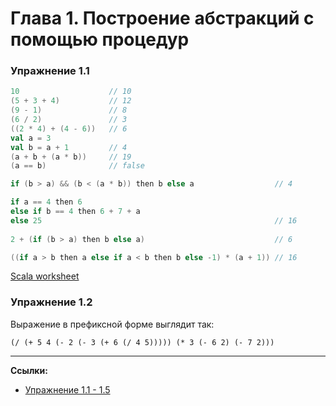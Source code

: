 # Глава 1. Построение абстракций с помощью процедур

### Упражнение 1.1

```scala
10                    // 10
(5 + 3 + 4)           // 12
(9 - 1)               // 8
(6 / 2)               // 3
((2 * 4) + (4 - 6))   // 6
val a = 3
val b = a + 1         // 4
(a + b + (a * b))     // 19
(a == b)              // false

if (b > a) && (b < (a * b)) then b else a                  // 4

if a == 4 then 6
else if b == 4 then 6 + 7 + a
else 25                                                    // 16
 
2 + (if (b > a) then b else a)                             // 6

((if a > b then a else if a < b then b else -1) * (a + 1)) // 16
```

[Scala worksheet](https://gitflic.ru/project/artemkorsakov/scalabook/blob?file=examples%2Fsrc%2Fmain%2Fscala%2Fbooks%2Fsicp%2FExercise1-1.worksheet.sc)

### Упражнение 1.2

Выражение в префиксной форме выглядит так:

```text
(/ (+ 5 4 (- 2 (- 3 (+ 6 (/ 4 5))))) (* 3 (- 6 2) (- 7 2)))
```


---

**Ссылки:**
- [Упражнение 1.1 - 1.5](https://web.mit.edu/6.001/6.037/sicp.pdf#page=54)
